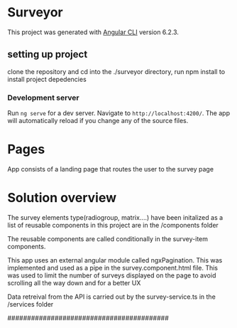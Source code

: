 # Surveyor

This project was generated with [Angular CLI](https://github.com/angular/angular-cli) version 6.2.3.

## setting up project

clone the repository and cd into the ./surveyor directory, run npm install to install project depedencies

### Development server

Run `ng serve` for a dev server. Navigate to `http://localhost:4200/`. The app will automatically reload if you change any of the source files.

# Pages

App consists of a landing page that routes the user to the survey page

# Solution overview

The survey elements type(radiogroup, matrix....) have been initalized as a list of reusable components in this project are in the /components folder

The reusable components are called conditionally in the survey-item components.

This app uses an external angular module called ngxPagination. This was implemented and used as a pipe in the survey.component.html file.
This was used to limit the number of surveys displayed on the page to avoid scrolling all the way down and for a better UX

Data retreival from the API is carried out by the survey-service.ts in the /services folder

#########################################
